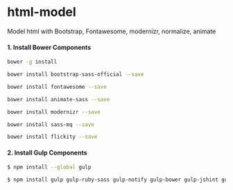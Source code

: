 # html-model
Model html with Bootstrap, Fontawesome, modernizr, normalize, animate

#### 1. Install Bower Components

```sh
bower -g install
```
```sh
bower install bootstrap-sass-official --save
```
```sh
bower install fontawesome --save
```
```sh
bower install animate-sass --save
```
```sh
bower install modernizr --save
```
```sh
bower install sass-mq --save
```
```sh
bower install flickity --save
```

#### 2. Install Gulp Components

```sh
$ npm install --global gulp
```

```sh
$ npm install gulp gulp-ruby-sass gulp-notify gulp-bower gulp-jshint gulp-uglify gulp-concat gulp-rename gulp-compass gulp-imagemin gulp-livereload --save-dev
```

